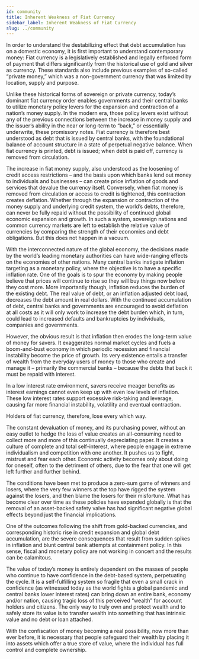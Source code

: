```yaml
---
id: community
title: Inherent Weakness of Fiat Currency
sidebar_label: Inherent Weakness of Fiat Currency
slug: ../community
---
```


In order to understand the destabilizing effect that debt accumulation has on a domestic economy, it is first important to understand contemporary money: Fiat currency is a legislatively established and legally enforced form of payment that differs significantly from the historical use of gold and silver as currency. These standards also include previous examples of so-called “private money,” which was a non-government currency that was limited by location, supply and purpose. 

Unlike these historical forms of sovereign or private currency, today’s dominant fiat currency order enables governments and their central banks to utilize monetary policy levers for the expansion and contraction of a nation’s money supply. In the modern era, those policy levers exist without any of the previous connections between the increase in money supply and the issuer’s ability in the near or long-term to “back,” or essentially underwrite, these promissory notes. Fiat currency is therefore best understood as debt that is issued by central banks, with the foundational balance of account structure in a state of perpetual negative balance. When fiat currency is printed, debt is issued; when debt is paid off, currency is removed from circulation. 

The increase in fiat money supply, also understood as the loosening of credit access restrictions – and the basis upon which banks lend out money to individuals and businesses – can create price inflation of goods and services that devalue the currency itself. Conversely, when fiat money is removed from circulation or access to credit is tightened, this contraction creates deflation. Whether through the expansion or contraction of the money supply and underlying credit system, the world’s debts, therefore, can never be fully repaid without the possibility of continued global economic expansion and growth. In such a system, sovereign nations and common currency markets are left to establish the relative value of currencies by comparing the strength of their economies and debt obligations. But this does not happen in a vacuum. 

With the interconnected nature of the global economy, the decisions made by the world’s leading monetary authorities can have wide-ranging effects on the economies of other nations. Many central banks  instigate inflation targeting as a monetary policy, where the objective is to have a specific inflation rate. One of the goals is to spur the economy by making people believe that prices will continue to rise so they will buy things now before they cost more. More importantly though, inflation reduces the burden of the existing debt. The real value of debt, or an inflation adjusted debt load, decreases the debt amount in real dollars. With the continued accumulation of debt, central banks and governments are encouraged to avoid deflation at all costs as it will only work to increase the debt burden which, in turn, could lead to increased defaults and bankruptcies by individuals, companies and governments. 

However, the obvious result is that inflation then erodes the long-term value of money for savers. It exaggerates normal market cycles and fuels a boom-and-bust economy in which periodic recession and financial instability become the price of growth. Its very existence entails a transfer of wealth from the everyday users of money to those who create and manage it – primarily the commercial banks – because the debts that back it must be repaid with interest. 

In a low interest rate environment, savers receive meager benefits as interest earnings cannot even keep up with even low levels of inflation. These low interest rates support excessive risk-taking and leverage, causing far more financial instability, volatility and eventual contraction. 

Holders of fiat currency, therefore, lose every which way.

The constant devaluation of money, and its purchasing power, without an easy outlet to hedge the loss of value creates an all-consuming need to collect more and more of this continually depreciating paper. It creates a culture of complete and total self-interest, where people engage in extreme individualism and competition with one another. It pushes us to fight, mistrust and fear each other. Economic activity becomes only about doing for oneself, often to the detriment of others, due to the fear that one will get left further and further behind. 

The conditions have been met to produce a zero-sum game of winners and losers, where the very few winners at the top have rigged the system against the losers, and then blame the losers for their misfortune. What has become clear over time as these policies have expanded globally is that the removal of an asset-backed safety valve has had significant negative global effects beyond just the financial implications. 

One of the outcomes following the shift from gold-backed currencies, and corresponding historic rise in credit expansion and global debt accumulation, are the severe consequences that result from sudden spikes in inflation and blunt central bank attempts at containment policy. In this sense, fiscal and monetary policy are not working in concert and the results can be calamitous. 

The value of today’s money is entirely dependent on the masses of people who continue to have confidence in the debt-based system, perpetuating the cycle. It is a self-fulfilling system so fragile that even a small crack in confidence (as witnessed today as the world fights a global pandemic and central banks lower interest rates) can bring down an entire bank, economy and/or nation, causing tragic loss of this perceived “wealth” for account holders and citizens. The only way to truly own and protect wealth and to safely store its value is to transfer wealth into something that has intrinsic value and no debt or loan attached.

With the confiscation of money becoming a real possibility, now more than ever before, it is necessary that people safeguard their wealth by placing it into assets which offer a true store of value, where the individual has full control and complete ownership.
